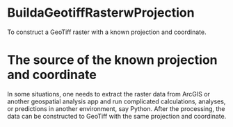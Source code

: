 # BuildaGeotiffRasterwProjection
To construct a GeoTiff raster with a known projection and coordinate.

# The source of the known projection and coordinate
In some situations, one needs to extract the raster data from ArcGIS or another geospatial analysis app and run complicated calculations, analyses, or predictions in another environment, say Python.
After the processing, the data can be constructed to GeoTiff with the same projection and coordinate.

